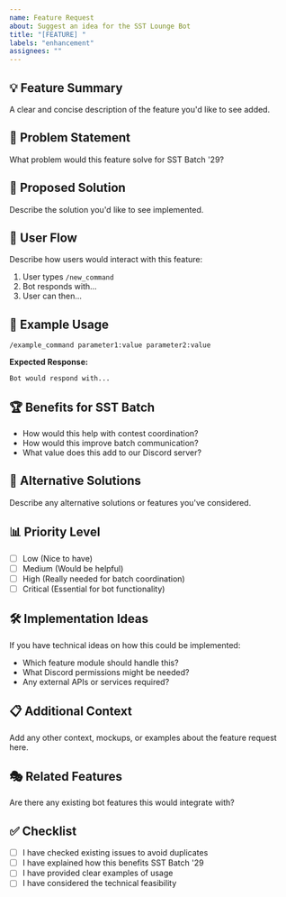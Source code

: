 ```yaml
---
name: Feature Request
about: Suggest an idea for the SST Lounge Bot
title: "[FEATURE] "
labels: "enhancement"
assignees: ""
---
```


## 💡 Feature Summary

A clear and concise description of the feature you'd like to see added.

## 🎯 Problem Statement

What problem would this feature solve for SST Batch '29?

## 💭 Proposed Solution

Describe the solution you'd like to see implemented.

## 🔄 User Flow

Describe how users would interact with this feature:

1. User types `/new_command`
2. Bot responds with...
3. User can then...

## 📝 Example Usage

```
/example_command parameter1:value parameter2:value
```

**Expected Response:**

```
Bot would respond with...
```

## 🏆 Benefits for SST Batch

- How would this help with contest coordination?
- How would this improve batch communication?
- What value does this add to our Discord server?

## 🔀 Alternative Solutions

Describe any alternative solutions or features you've considered.

## 📊 Priority Level

- [ ] Low (Nice to have)
- [ ] Medium (Would be helpful)
- [ ] High (Really needed for batch coordination)
- [ ] Critical (Essential for bot functionality)

## 🛠️ Implementation Ideas

If you have technical ideas on how this could be implemented:

- Which feature module should handle this?
- What Discord permissions might be needed?
- Any external APIs or services required?

## 📋 Additional Context

Add any other context, mockups, or examples about the feature request here.

## 🎭 Related Features

Are there any existing bot features this would integrate with?

## ✅ Checklist

- [ ] I have checked existing issues to avoid duplicates
- [ ] I have explained how this benefits SST Batch '29
- [ ] I have provided clear examples of usage
- [ ] I have considered the technical feasibility
